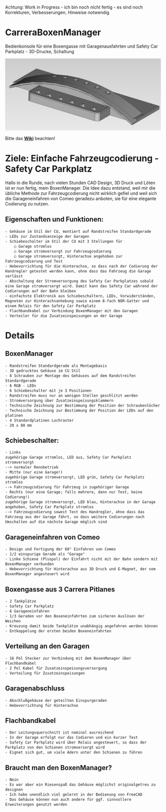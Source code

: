 Achtung: Work in Progress - ich bin noch nicht fertig - es sind noch Korrekturen, Verbesserungen, Hinweise notwendig

# CarreraBoxenManager
Bedienkonsole für eine Boxengasse mit Garagenausfahrten und Safety Car Parkplatz - 3D-Drucke, Schaltung

![3D-Ansicht](https://raw.githubusercontent.com/spitzlbergerj/CarreraBoxenManager/main/images/AnsichtVorne.png)  


Bitte das **[Wiki](https://github.com/spitzlbergerj/CarreraBoxenManager/wiki/Platinen-und-Verkabelung)** beachten! 


# Ziele: Einfache Fahrzeugcodierung - Safety Car Parkplatz

Hallo in die Runde,
nach vielen Stunden CAD Design, 3D Druck und Löten ist er nun fertig, mein BoxenManager. Die Idee dazu entstand, weil mir die übliche Methode zur Fahrzeugcodierung nicht wirklich gefiel und weil sich die Garageneinfahren von Comeo geradezu anboten, sie für eine elegante Codierung zu nutzen.

## Eigenschaften und Funktionen:
	- Gehäuse im Stil der CU, montiert auf Randstreifen Standardgerade
	- LEDs zur Zustandsanzeige der Garagen
	- Schiebeschalter im Stil der CU mit 3 Stellungen für
		○ Garage stromlos
		○ Garage stromversorgt zur Fahrzeugcodierung
		○ Garage stromversorgt, Hinterachse angehoben zur Fahrzeugcodierung und Test
	- Hebevorrichtung für die Hinterachse, so dass nach der Codierung der Handregler getestet werden kann, ohne dass das Fahrzeug die Garage verlässt
	- Abschaltung der Stromversorgung des Safety Car Parkplatzes sobald eine Garage stromversorgt wird. Damit kann das Safety Car während der Codierungen auf der Bahn bleiben
	- einfachste Elektronik aus Schiebeschaltern, LEDs, Vorwiderständen, Magneten zur Hinterachsanhebung sowie einem 8-fach NOR-Gatter und einem Relais für den Safety Car Parkplatz 
	- Flachbandkabel zur Verbindung BoxenManager mit den Garagen
	- Verteiler für die Zusatzeinspeisungen an der Garage

# Details

## BoxenManager
	- Randstreifen Standardgerade als Montagebasis
	- 3D gedrucktes Gehäuse im CU Stil
	- 8 Schrauben zur Montage des Gehäuses auf dem Randstreifen Standardgerade 
	- 6 RGB - LEDs
	- 6 Schiebeschalter mit je 3 Positionen
	- Randstreifen muss nur an wenigen Stellen geschlitzt werden
	- Stromversorgung über Zusatzeinspeisungsklammern
	- Technische Zeichnung zur Bestimmung der Position der Schraubenlöcher
	- Technische Zeichnung zur Bestimmung der Position der LEDs auf den platinen
	- 4 Standardplatinen Lochraster 
	- 20 x 80 mm

## Schiebeschalter:
	- Links
	zugehörige Garage stromlos, LED aus, Safety Car Parkplatz stromversorgt
	--> normaler Rennbetrieb 
	- Mitte (nur eine Garage!) 
	zugehörige Garage stromversorgt, LED grün, Safety Car Parkplatz stromlos
	--> Fahrzeugcodierung für Fahrzeug in zugehöriger Garage
	- Rechts (nur eine Garage; falls mehrere, dann nur Test, keine Codierung!)
	zugehörige Garage stromversorgt, LED blau, Hinterachse in der Garage angehoben, Safety Car Parkplatz stromlos
	--> Fahrzeugcodierung soweit Test des Handregler, ohne dass das Fahrzeug aus der Garage fährt, so dass weitere Codierungen nach Umschalten auf die nächste Garage möglich sind

## Garageneinfahren von Comeo
	- Design und Fertigung der 60° Einfahren von Comeo
	- 1/2 einspurige Gerade als "Garage"
	- Linke Schiene (Pluspol) der Einfahrt nicht mit der Bahn sondern mit BoxenManager verbunden
	- Hebevorrichtung für Hinterachse aus 3D Druck und E-Magnet, der vom BoxenManager angesteuert wird

## Boxengasse aus 3 Carrera Pitlanes
	- 2 Tankplätze
	- Safety Car Parkplatz 
	- 6 Garageneinfahren
	- 1/3 Geraden vor den Boxeneinfahrten zum sicheren Auslösen der Weichen 
	- Kreuzung damit beide Tankplätze unabhängig angefahren werden können 
	- Entkoppelung der ersten beiden Boxeneinfahrten

## Verteilung an den Garagen
	- 16 Pol Stecker zur Verbindung mit dem BoxenManager über Flachbandkabel
	- 2 Pol Kabel für Zusatzeinspeisungsversorgung 
	- Verteilung für Zusatzeinspeisungen 

## Garagenabschluss
	- Abschlußgehäuse der geteilten Einspurgeraden
	- Hebevorrichtung für Hinterachse

## Flachbandkabel
	- Der Leitungsquerschnitt ist nominal ausreichend
	- In der Garage erfolgt nur das Codieren und ein kurzer Test
	- Safety Car Parkplatz wird über Relais angesteuert, so dass der Parkplatz von den Schienen stromversorgt wird
	- Eignet sich gut, um viele Adern unter den Schienen zu führen

## Braucht man den BoxenManager?
	- Nein
	- Es war aber ein Riesenspaß das Gehäuse möglichst originalgetreu zu designen
	- Ich habe unendlich viel gelernt in der Bedienung von FreeCAD
	- Das Gehäuse können nun auch andere für ggf. sinnvollere Erweiterungen genutzt werden
